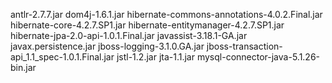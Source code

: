 antlr-2.7.7.jar
dom4j-1.6.1.jar
hibernate-commons-annotations-4.0.2.Final.jar
hibernate-core-4.2.7.SP1.jar
hibernate-entitymanager-4.2.7.SP1.jar
hibernate-jpa-2.0-api-1.0.1.Final.jar
javassist-3.18.1-GA.jar
javax.persistence.jar
jboss-logging-3.1.0.GA.jar
jboss-transaction-api_1.1_spec-1.0.1.Final.jar
jstl-1.2.jar
jta-1.1.jar
mysql-connector-java-5.1.26-bin.jar
